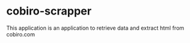# cobiro-scrapper
This application is an application to retrieve data and extract html from cobiro.com
